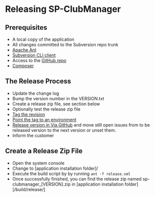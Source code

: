 Releasing SP-ClubManager
======================

Prerequisites
-------------

- A local copy of the application
- All changes committed to the Subversion repo trunk
- [Apache Ant](http://ant.apache.org/)
- [Subversion CLI client](https://subversion.apache.org/packages.html)
- Access to the [GitHub repo](https://github.com/steampilot/sp-clubmanager)
- [Composer](http://getcomposer.org/download)

The Release Process
-------------------

- Update the change log
- Bump the version number in the VERSION.txt
- Create a release zip file, see section below
- Optionally test the release zip file
- [Tag the revision](https://help.github.com/articles/working-with-tags/)
- [Point the tag to an environment](#)
- [Release version in Via GitHub](https://help.github.com/articles/creating-releases/)
  and move still open issues from to be released version to the next version or unset them.
- Inform the customer

Create a Release Zip File
-------------------------

- Open the system console
- Change to [application installation folder]/
- Execute the build script by by running
  ``ant -f release.xml``
- Once successfully finished, you can find the release zip named sp-clubmanager_[VERSION].zip
  in [application installation folder][/build/release/]

